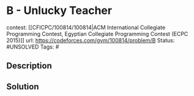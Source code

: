 # B - Unlucky Teacher

contest: [[CFICPC/100814/100814|ACM International Collegiate Programming Contest, Egyptian Collegiate Programming Contest (ECPC 2015)]]
url: https://codeforces.com/gym/100814/problem/B
Status: #UNSOLVED
Tags: #

## Description

## Solution

